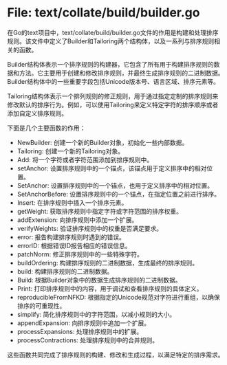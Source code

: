# File: text/collate/build/builder.go

在Go的text项目中，text/collate/build/builder.go文件的作用是构建和处理排序规则。该文件中定义了Builder和Tailoring两个结构体，以及一系列与排序规则相关的函数。

Builder结构体表示一个排序规则的构建器，它包含了所有用于构建排序规则的数据和方法。它主要用于创建和修改排序规则，并最终生成排序规则的二进制数据。Builder结构体中的一些重要字段包括Unicode版本号、语言区域、排序元素等。

Tailoring结构体表示一个排列规则的修正规则，用于通过指定定制的排序规则来修改默认的排序行为。例如，可以使用Tailoring来定义特定字符的排序顺序或者添加自定义排序规则。

下面是几个主要函数的作用：

- NewBuilder: 创建一个新的Builder对象，初始化一些内部数据。
- Tailoring: 创建一个新的Tailoring对象。
- Add: 将一个字符或者字符范围添加到排序规则中。
- setAnchor: 设置排序规则中的一个锚点，该锚点用于定义排序中的相对位置。
- SetAnchor: 设置排序规则中的一个锚点，也用于定义排序中的相对位置。
- SetAnchorBefore: 设置排序规则中的一个锚点，在指定位置之前进行排序。
- Insert: 在排序规则中插入一个排序元素。
- getWeight: 获取排序规则中指定字符或字符范围的排序权重。
- addExtension: 向排序规则中添加一个扩展。
- verifyWeights: 验证排序规则中的权重是否满足要求。
- error: 报告构建排序规则时遇到的错误。
- errorID: 根据错误ID报告相应的错误信息。
- patchNorm: 修正排序规则中的一些特殊字符。
- buildOrdering: 构建排序规则的二进制数据，生成最终的排序规则。
- build: 构建排序规则的二进制数据。
- Build: 根据Builder对象中的数据生成排序规则的二进制数据。
- Print: 打印排序规则中的内容，用于调试和查看排序规则的具体定义。
- reproducibleFromNFKD: 根据指定的Unicode规范对字符进行重组，以确保排序的可重现性。
- simplify: 简化排序规则中的字符范围，以减小规则的大小。
- appendExpansion: 向排序规则中追加一个扩展。
- processExpansions: 处理排序规则中的扩展。
- processContractions: 处理排序规则中的合并规则。

这些函数共同完成了排序规则的构建、修改和生成过程，以满足特定的排序需求。

